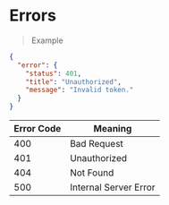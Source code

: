 # Errors

> Example

```json
{
  "error": {
    "status": 401,
    "title": "Unauthorized",
    "message": "Invalid token."
  }
}
```

| Error Code | Meaning |
| ---------- | ------- |
| 400 | Bad Request |
| 401 | Unauthorized |
| 404 | Not Found |
| 500 | Internal Server Error |
